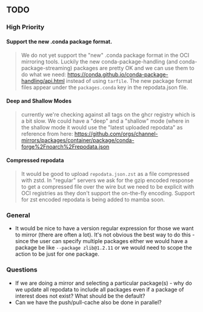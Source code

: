 ## TODO

### High Priority

#### Support the new .conda package format.

> We do not yet support the "new" .conda package format in the OCI mirroring tools. Luckily the new conda-package-handling (and conda-package-streaming) packages are pretty OK and we can use them to do what we need: https://conda.github.io/conda-package-handling/api.html instead of using `tarfile`. The new package format files appear under the `packages.conda` key in the repodata.json file.

#### Deep and Shallow Modes

> currently we're checking against all tags on the ghcr registry which is a bit slow. We could have a "deep" and a "shallow" mode (where in the shallow mode it would use the "latest uploaded repodata" as reference from here: https://github.com/orgs/channel-mirrors/packages/container/package/conda-forge%2Fnoarch%2Frepodata.json

#### Compressed repodata

> It would be good to upload `repodata.json.zst` as a file compressed with zstd. In "regular" servers we ask for the gzip encoded response to get a compressed file over the wire but we need to be explicit with OCI registries as they don't support the on-the-fly encoding. Support for zst encoded repodata is being added to mamba soon.

### General

- It would be nice to have a version regular expression for those we want to mirror (there are often a lot). It's not obvious the best way to do this - since the user can specify multiple packages either we would have a package be like `--package zlib@1.2.11` or we would need to scope the action to be just for one package.

### Questions

- If we are doing a mirror and selecting a particular package(s) - why do we update all repodata to include all packages even if a package of interest does not exist? What should be the default?
- Can we have the push/pull-cache also be done in parallel?
